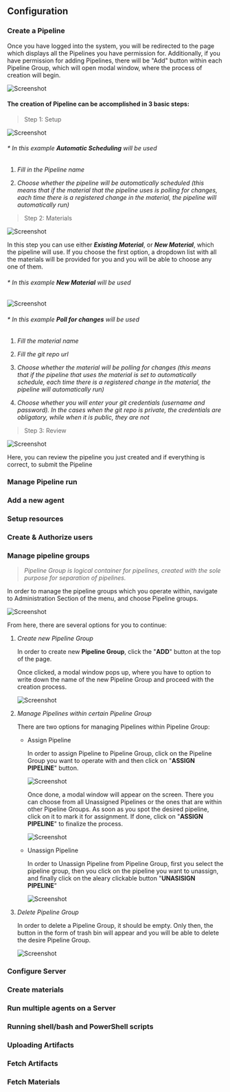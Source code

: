 ## Configuration

### Create a Pipeline

Once you have logged into the system, you will be redirected to the page which displays all the Pipelines you have permission for. Additionally, if you have permission for adding Pipelines, there will be "Add" button within each Pipeline Group, which will open modal window, where the process of creation will begin.

 ![Screenshot](../img/pipelines-screen.jpg)

#### The creation of Pipeline can be accomplished in 3 basic steps:

>Step 1: Setup

 ![Screenshot](../img/create-pipeline-setup.png)

###### * In this example **Automatic Scheduling** will be used

 1. *Fill in the Pipeline name*

 2. *Choose whether the pipeline will be automatically scheduled (this means that if the material that the pipeline uses is polling for changes, each time there is a registered change in the material, the pipeline will automatically run)*

>Step 2: Materials

 ![Screenshot](../img/create-pipeline-materials.png)

 In this step you can use either ***Existing Material***, or ***New Material***, which the pipeline will use. If you choose the first option, a dropdown list with all the materials will be provided for you and you will be able to choose any one of them.

###### * In this example **New Material** will be used

![Screenshot](../img/create-pipeline-materials-new-material.png)
###### * In this example **Poll for changes** will be used

1. *Fill the material name*

2. *Fill the git repo url*

3. *Choose whether the material will be polling for changes (this means that if the pipeline that uses the material is set to automatically schedule, each time there is a registered change in the material, the pipeline will automatically run)*

4. *Choose whether you will enter your git credentials (username and password). In the cases when the git repo is private, the credentials are obligatory, while when it is public, they are not*

>Step 3: Review

![Screenshot](../img/create-pipeline-review.png)

Here, you can review the pipeline you just created and if everything is correct, to submit the Pipeline

### Manage Pipeline run
### Add a new agent
### Setup resources
### Create & Authorize users
### Manage  pipeline groups

>*Pipeline Group is logical container for pipelines, created with the sole purpose for separation of pipelines.*

In order to manage the pipeline groups which you operate within, navigate to Administration Section of the menu, and choose Pipeline groups.

![Screenshot](../img/pipeline-groups-home.png)

From here, there are several options for you to continue:

1. *Create new Pipeline Group*

    In order to create new **Pipeline Group**, click the "**ADD**" button at the top of the page.

    Once clicked, a modal window pops up, where you have to option to write down the name of the new Pipeline Group and proceed with the creation process.

    ![Screenshot](../img/add-pipeline-group.png)

2. *Manage Pipelines within certain Pipeline Group*

    There are two options for managing Pipelines within Pipeline Group:

      + Assign Pipeline

          In order to assign Pipeline to Pipeline Group, click on the Pipeline Group you want to operate with and then click on "**АSSIGN PIPELINE**" button.

          ![Screenshot](../img/pipeline-group-assign-pipeline.png)

          Once done, a modal window will appear on the screen. There you can choose from all Unassigned Pipelines or the ones that are within other Pipeline Groups. As soon as you spot the desired pipeline, click on it to mark it for assignment.  If done, click on "**ASSIGN PIPELINE**" to finalize the process.

          ![Screenshot](../img/assign-pipeline-modal.png)

      + Unassign Pipeline

          In order to Unassign Pipeline from Pipeline Group, first you select the pipeline group, then you click on the pipeline you want to unassign, and finally click on the aleary clickable button "**UNASISIGN PIPELINE**"

          ![Screenshot](../img/pipeline-group-unassign-pipeline.png)

3. *Delete Pipeline Group*

    In order to delete a Pipeline Group, it should be empty. Only then, the button in the form of trash bin will appear and you will be able to delete the desire Pipeline Group.

    ![Screenshot](../img/delete-pipeline-group.png)
### Configure Server
### Create materials
### Run multiple agents on a Server
### Running shell/bash and PowerShell scripts
### Uploading Artifacts
### Fetch Artifacts
### Fetch Materials
